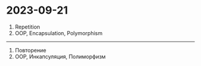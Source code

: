 # 2023-09-21 

1. Repetition
2. OOP, Encapsulation, Polymorphism

---

1. Повторение
2. OOP, Инкапсуляция, Полиморфизм
